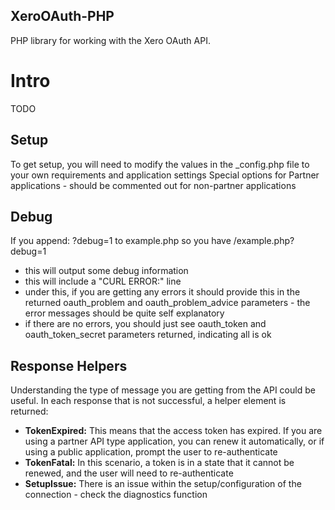 XeroOAuth-PHP
-----------------------

PHP library for working with the Xero OAuth API.

Intro
======
TODO

## Setup
To get setup, you will need to modify the values in the _config.php file to your own requirements and application settings
Special options for Partner applications - should be commented out for non-partner applications

## Debug
If you append: ?debug=1 to example.php so you have /example.php?debug=1
- this will output some debug information
- this will include a "CURL ERROR:" line
- under this, if you are getting any errors it should provide this in the returned oauth_problem and oauth_problem_advice parameters - the error messages should be quite self explanatory
- if there are no errors, you should just see oauth_token and oauth_token_secret parameters returned, indicating all is ok


## Response Helpers
Understanding the type of message you are getting from the API could be useful. In each response that is not successful, a helper element is returned:

* **TokenExpired:**  This means that the access token has expired. If you are using a partner API type application, you can renew it automatically, or if using a public application, prompt the user to re-authenticate
* **TokenFatal:** In this scenario, a token is in a state that it cannot be renewed, and the user will need to re-authenticate
* **SetupIssue:** There is an issue within the setup/configuration of the connection - check the diagnostics function